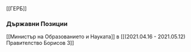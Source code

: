 [[ГЕРБ]]

### Държавни Позиции
[[Министър на Образованието и Науката]] в [[(2021.04.16 - 2021.05.12) Правителство Борисов 3]]
